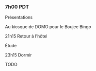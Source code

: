### 7h00 PDT

Présentations

Au kiosque de DOMO pour le Boujee Bingo

21h15 Retour à l'hôtel

Étude

23h15 Dormir

TODO
